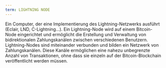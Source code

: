 ```yaml
---
term: LIGHTNING NODE
---
```


Ein Computer, der eine Implementierung des Lightning-Netzwerks ausführt (Eclair, LND, C-Lightning...). Ein Lightning-Node wird auf einem Bitcoin-Node eingerichtet und ermöglicht die Erstellung und Verwaltung von bidirektionalen Zahlungskanälen zwischen verschiedenen Benutzern. Lightning-Nodes sind miteinander verbunden und bilden ein Netzwerk von Zahlungskanälen. Diese Kanäle ermöglichen eine nahezu unbegrenzte Anzahl von Transaktionen, ohne dass sie einzeln auf der Bitcoin-Blockchain veröffentlicht werden müssen.